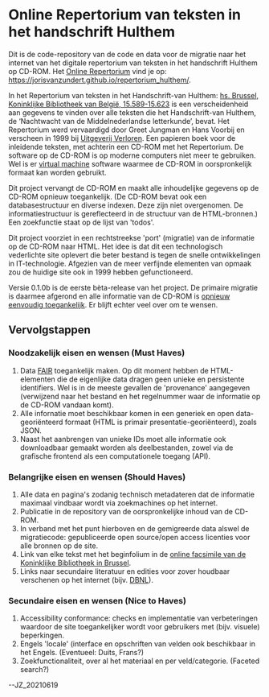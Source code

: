 # Online Repertorium van teksten in het handschrift Hulthem

Dit is de code-repository van de code en data voor de migratie naar het internet van het digitale repertorium van teksten in het handschrift Hulthem op CD-ROM. Het [Online Repertorium](https://jorisvanzundert.github.io/repertorium_hulthem/) vind je op: https://jorisvanzundert.github.io/repertorium_hulthem/.

In het Repertorium van teksten in het Handschrift-van Hulthem: [hs. Brussel, Koninklijke Bibliotheek van België, 15.589-15.623](https://uurl.kbr.be/1737555) is een verscheidenheid aan gegevens te vinden over alle teksten die het Handschrift-van Hulthem, de ‘Nachtwacht van de Middelnederlandse letterkunde’, bevat. Het Repertorium werd vervaardigd door Greet Jungman en Hans Voorbij en verscheen in 1999 bij [Uitgeverij Verloren](https://verloren.nl/boeken/2086/262/165/middeleeuwen/repertorium-van-teksten-in-het-handschrift-van-hulthem). Een papieren boek voor de inleidende teksten, met achterin een CD-ROM met het Repertorium. De software op de CD-ROM is op moderne computers niet meer te gebruiken. Wel is er [virtual machine](https://github.com/HuygensING/hulthem) software waarmee de CD-ROM in oorspronkelijk formaat kan worden gebruikt.

Dit project vervangt de CD-ROM en maakt alle inhoudelijke gegevens op de CD-ROM opnieuw toegankelijk. (De CD-ROM bevat ook een databasestructuur en diverse indexen. Deze zijn niet overgenomen. De informatiestructuur is gereflecteerd in de structuur van de HTML-bronnen.) Een zoekfunctie staat op de lijst van 'todos'.

Dit project voorziet in een rechtstreekse 'port' (migratie) van de informatie op de CD-ROM naar HTML. Het idee is dat dit een technologisch vederlichte site oplevert die beter bestand is tegen de snelle ontwikkelingen in IT-technologie. Afgezien van de meer verfijnde elementen van opmaak zou de huidige site ook in 1999 hebben gefunctioneerd.

Versie 0.1.0b is de eerste bèta-release van het project. De primaire migratie is daarmee afgerond en alle informatie van de CD-ROM is [opnieuw eenvoudig toegankelijk](https://jorisvanzundert.github.io/repertorium_hulthem/). Er blijft echter veel over om te wensen.

## Vervolgstappen

### Noodzakelijk eisen en wensen (Must Haves)
1. Data [FAIR](https://www.go-fair.org/fair-principles/) toegankelijk maken. Op dit moment hebben de HTML-elementen die de eigenlijke data dragen geen unieke en persistente identifiers. Wel is in de meeste gevallen de 'provenance' aangegeven (verwijzend naar het bestand en het regelnummer waar de informatie op de CD-ROM vandaan komt).
2. Alle infornatie moet beschikbaar komen in een generiek en open data-georiënteerd formaat (HTML is primair presentatie-georiënteerd), zoals JSON.
3. Naast het aanbrengen van unieke IDs moet alle informatie ook downloadbaar gemaakt worden als deelbestanden, zowel via de grafische frontend als een computationele toegang (API).

### Belangrijke eisen en wensen (Should Haves)
1. Alle data en pagina's zodanig technisch metadateren dat de informatie maximaal vindbaar wordt via zoekmachines op het internet.
2. Publicatie in de repository van de oorspronkelijke inhoud van de CD-ROM. 
3. In verband met het punt hierboven en de gemigreerde data alswel de migratiecode: gepubliceerde open source/open access licenties voor alle bronnen op de site.
4. Link van elke tekst met het beginfolium in de [online facsimile van de Koninklijke Bibliotheek in Brussel](https://uurl.kbr.be/1737555).
5. Links naar secundaire literatuur en edities voor zover houdbaar verschenen op het internet (bijv. [DBNL](https://www.dbnl.org)).

### Secundaire eisen en wensen (Nice to Haves)
1. Accessibility conformance: checks en implementatie van verbeteringen waardoor de site toegankelijker wordt voor gebruikers met (bijv. visuele) beperkingen.
2. Engels 'locale' (interface en opschriften van velden ook beschikbaar in het Engels. (Eventueel: Duits, Frans?)
3. Zoekfunctionaliteit, over al het materiaal en per veld/categorie. (Faceted search?)

--JZ_20210619
